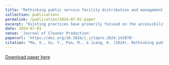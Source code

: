 ```yaml
---
title: "Rethinking public service facility distribution and management strategies with the consideration of carbon peak – Insights from Suzhou, China"
collection: publications
permalink: /publication/2024-07-01-paper
excerpt: "Existing practices have primarily focused on the accessibility and per capita indices of public service facilities (PSFs) in decision-making processes aimed at promoting social equity. However, the national commitment to achieving a carbon peak may induce additional considerations into the planning and policy decisions of PSFs for local governments. By conducting a two-stage simulation of carbon emissions (CEs) and correlation analysis, we identified uncertainties and confirmed the nonnegligible impact of land use structure, particularly PSF distribution, on achieving the urban transport-related carbon peak. Subsequently, we elaborated on the imperative of optimizing PSF distribution for carbon reduction, rather than solely depending on transport management strategies, through a case study of individual medical care travel characteristics. Moreover, a further discussion on the potential trade-offs and synergies between current and low-carbon-oriented PSF planning and policy decisions underscores the necessity of collaboration among decision-makers across pertinent administrative sectors."
date: 2024-07-01
venue: 'Journal of Cleaner Production'
paperurl: 'https://doi.org/10.1016/j.jclepro.2024.143070'
citation: "Ma, X., Xu, Y., Pan, M., & Jiang, K. (2024). Rethinking public service facility distribution and management strategies with the consideration of carbon peak–Insights from Suzhou, China. Journal of Cleaner Production, 468, 143070."
---
```


[Download paper here](http://sealxuyh.github.io/files/1-s2.0-S0197397524001206-main.pdf)
